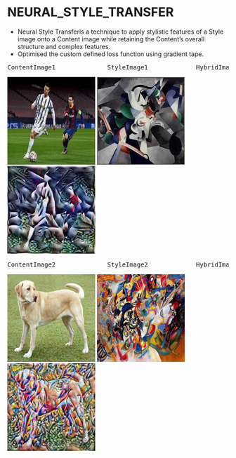 # NEURAL_STYLE_TRANSFER

* Neural Style Transferis a technique to apply stylistic features of a Style image onto a Content image while retaining the Content’s overall structure and complex features.
* Optimised the custom defined loss function using gradient tape.

<pre>ContentImage1              StyleImage1             HybridImage1</pre>

<img src="CONTENT-_1_.jpg" width="200px" height="200px"/>  <img src="STYLE-_1_.jpg" width="200px" height="200px"/>  <img src="image_02_3750.jpg" width="200px" height="200px"/>

<pre>ContentImage2              StyleImage2             HybridImage2</pre>

<img src="content.jpg" width="200px" height="200px"/>  <img src="style.jpg" width="200px" height="200px"/>  <img src="Generated_imgae.jpg" width="200px" height="200px"/>

